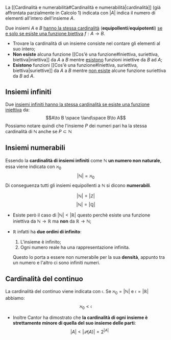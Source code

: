 La [[Cardinalità e numerabilità#Cardinalità e numerabilità|cardinalità]] (già affrontata parzialmente in Calcolo 1) indicata con $|A|$ indica il numero di elementi all'intero dell'insieme $A$.

Due insiemi $A$ e $B$  <u>hanno la stessa cardinalità</u> (**equipollenti**/**equipotenti**) <u>se e solo se  esiste una funzione biettiva</u> $f: A\to B$.

- Trovare la cardinalità di un insieme consiste nel contare gli elementi al suo intero;
- **Non esiste** alcuna funzione [[Cos'è una funzione#Iniettiva, suriettiva, biettiva|iniettiva]] da $A$ a $B$ mentre <u>esistono</u> funzioni iniettive da $B$ ad $A$;
- **Esistono** funzioni [[Cos'è una funzione#Iniettiva, suriettiva, biettiva|suriettive]] da $A$ a $B$ mentre <u>non esiste</u> alcune funzione suriettiva da $B$ ad $A$.

## Insiemi infiniti
Due <u>insiemi infiniti hanno la stessa cardinalità se esiste una funzione iniettiva</u> da:
$$A\to B \space \land\space  B\to A$$
Possiamo notare quindi che l'insieme $P$ dei numeri pari ha la stessa cardinalità di $\mathbb{N}$
anche se $P\subset \mathbb{N}$ 

## Insiemi numerabili
Essendo la **cardinalità di insiemi infiniti** come $\mathbb{N}$ **un numero non naturale**, essa viene indicata con $\aleph_0$ 
$$|\mathbb{N}| = \aleph_0$$
Di conseguenza tutti gli insiemi equipollenti a $\mathbb{N}$ si dicono **numerabili**.

$$|\mathbb{N}|=|\mathbb{Z}|$$
$$|\mathbb{N}|=|\mathbb{Q}|$$
- Esiste però il caso di $|\mathbb{N}| < |\mathbb{R}|$ questo perchè esiste una funzione iniettiva da $\mathbb{N}\to \mathbb{R}$ ma **non** da $\mathbb{R} \to \mathbb{N}$;
- $\mathbb{R}$ infatti ha **due ordini di infinito**:
	1. L'insieme è infinito;
	2. Ogni numero reale ha una rappresentazione infinita.
	
	Questo lo porta a essere non numerabile per la sua **densità**, appunto tra un numero e l'altro ci sono infiniti numeri.

## Cardinalità del continuo
La cardinalità del continuo viene indicata con $\mathfrak{c}$.
Se $\aleph_0=|\mathbb{N}|$ e $\mathfrak{c}=|\mathbb{R}|$ abbiamo:
$$\aleph_0 < \mathfrak{c}$$
- Inoltre Cantor ha dimostrato che **la cardinalità di ogni insieme è strettamente minore di quella del suo insieme delle parti**:
$$|A|<|\mathcal{P}(A)|=2^{|A|}$$